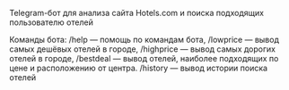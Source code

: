 Telegram-бот для анализа сайта Hotels.com и поиска подходящих пользователю отелей

Команды бота:
/help — помощь по командам бота,
/lowprice — вывод самых дешёвых отелей в городе,
/highprice — вывод самых дорогих отелей в городе,
/bestdeal — вывод отелей, наиболее подходящих по цене и расположению от
центра.
/history — вывод истории поиска отелей
